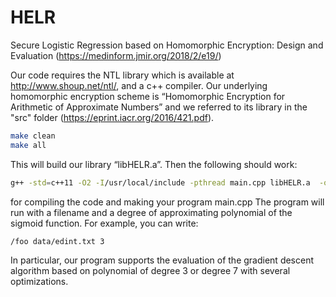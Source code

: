 # HELR
Secure Logistic Regression based on Homomorphic Encryption: Design and Evaluation (https://medinform.jmir.org/2018/2/e19/)


Our code requires the NTL library which is available at http://www.shoup.net/ntl/, and a c++ compiler. 
Our underlying homomorphic encryption scheme is “Homomorphic Encryption for Arithmetic of Approximate Numbers” 
and we referred to its library in the "src" folder (https://eprint.iacr.org/2016/421.pdf).

```sh
make clean
make all
```

This will build our library “libHELR.a”. Then the following should work:

```sh
g++ -std=c++11 -O2 -I/usr/local/include -pthread main.cpp libHELR.a  -o foo -L/usr/local/lib -lntl -lgmp -lm
```

for compiling the code and making your program main.cpp
The program will run with a filename and a degree of approximating polynomial of the sigmoid function.
For example, you can write:

```sh
/foo data/edint.txt 3 
```

In particular, our program supports the evaluation of the gradient descent algorithm based on polynomial of degree 3 or degree 7 with several optimizations.
